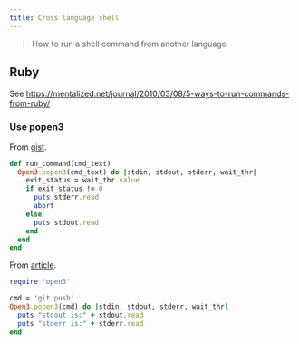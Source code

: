 ```yaml
---
title: Cross language shell
---
```

> How to run a shell command from another language



## Ruby

See https://mentalized.net/journal/2010/03/08/5-ways-to-run-commands-from-ruby/


### Use popen3

From [gist](https://gist.github.com/zparnold/0e72d7d3563da2704b900e3b953a8229).

```ruby
def run_command(cmd_text)
  Open3.popen3(cmd_text) do |stdin, stdout, stderr, wait_thr|
    exit_status = wait_thr.value
    if exit_status != 0
      puts stderr.read
      abort
    else
      puts stdout.read
    end
  end
end
```


From [article](https://redpanthers.co/different-ways-to-run-shell-commands-in-ruby/).
```ruby
require 'open3'

cmd = 'git push'
Open3.popen3(cmd) do |stdin, stdout, stderr, wait_thr|
  puts "stdout is:" + stdout.read
  puts "stderr is:" + stderr.read
end
```
